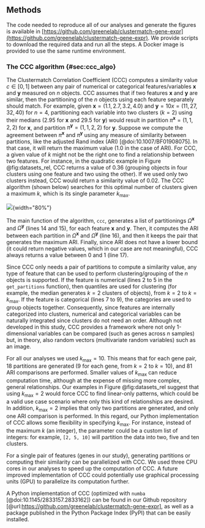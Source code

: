 ## Methods

The code needed to reproduce all of our analyses and generate the figures is available in [https://github.com/greenelab/clustermatch-gene-expr](https://github.com/greenelab/clustermatch-gene-expr).
We provide scripts to download the required data and run all the steps.
A Docker image is provided to use the same runtime environment.



### The CCC algorithm {#sec:ccc_algo}

The Clustermatch Correlation Coefficient (CCC) computes a similarity value $c \in \left[0,1\right]$ between any pair of numerical or categorical features/variables $\mathbf{x}$ and $\mathbf{y}$ measured on $n$ objects.
CCC assumes that if two features $\mathbf{x}$ and $\mathbf{y}$ are similar, then the partitioning of the $n$ objects using each feature separately should match.
For example, given $\mathbf{x}=(1.1, 2.7, 3.2, 4.0)$ and $\mathbf{y}=10x=(11, 27, 32, 40)$ for $n=4$, partitioning each variable into two clusters ($k=2$) using their medians (2.95 for $\mathbf{x}$ and 29.5 for $\mathbf{y}$) would result in partition $\pi^{\mathbf{x}}=(1, 1, 2, 2)$ for $\mathbf{x}$, and partition $\pi^{\mathbf{y}}=(1, 1, 2, 2)$ for $\mathbf{y}$.
Suppose we compute the agreement between $\pi^{\mathbf{x}}$ and $\pi^{\mathbf{y}}$ using any measure of similarity between partitions, like the adjusted Rand index (ARI) [@doi:10.1007/BF01908075].
In that case, it will return the maximum value (1.0 in the case of ARI).
For CCC, a given value of $k$ might not be the right one to find a relationship between two features.
For instance, in the quadratic example in Figure @fig:datasets_rel, CCC returns a value of 0.36 (grouping objects in four clusters using one feature and two using the other).
If we used only two clusters instead, CCC would return a similarity value of 0.02.
The CCC algorithm (shown below) searches for this optimal number of clusters given a maximum $k$, which is its single parameter $k_{\mathrm{max}}$.

![
](images/intro/ccc_algorithm/ccc_algorithm.svg "CCC algorithm"){width="80%"}

The main function of the algorithm, `ccc`, generates a list of partitionings $\Omega^{\mathbf{x}}$ and $\Omega^{\mathbf{y}}$ (lines 14 and 15), for each feature $\mathbf{x}$ and $\mathbf{y}$.
Then, it computes the ARI between each partition in $\Omega^{\mathbf{x}}$ and $\Omega^{\mathbf{y}}$ (line 16), and then it keeps the pair that generates the maximum ARI.
Finally, since ARI does not have a lower bound (it could return negative values, which in our case are not meaningful), CCC always returns a value between 0 and 1 (line 17).


Since CCC only needs a pair of partitions to compute a similarity value, any type of feature that can be used to perform clustering/grouping of the $n$ objects is supported.
If the feature is numerical (lines 2 to 5 in the `get_partitions` function), then quantiles are used for clustering (for example, the median generates $k=2$ clusters of objects), from $k=2$ to $k=k_{\mathrm{max}}$.
If the feature is categorical (lines 7 to 9), the categories are used to group objects together.
Consequently, since features are internally categorized into clusters, numerical and categorical variables can be naturally integrated since clusters do not need an order.
Although not developed in this study, CCC provides a framework where not only 1-dimensional variables can be compared (such as genes across $n$ samples) but, in theory, also random vectors (multivariate random variables) such as an image.


For all our analyses we used $k_{\mathrm{max}}=10$.
This means that for each gene pair, 18 partitions are generated (9 for each gene, from $k=2$ to $k=10$), and 81 ARI comparisons are performed.
Smaller values of $k_{\mathrm{max}}$ can reduce computation time, although at the expense of missing more complex, general relationships.
Our examples in Figure @fig:datasets_rel suggest that using $k_{\mathrm{max}}=2$ would force CCC to find linear-only patterns, which could be a valid use case scenario where only this kind of relationships are desired.
In addition, $k_{\mathrm{max}}=2$ implies that only two partitions are generated, and only one ARI comparison is performed.
In this regard, our Python implementation of CCC allows some flexibility in specifying $k_{\mathrm{max}}$.
For instance, instead of the maximum $k$ (an integer), the parameter could be a custom list of integers: for example, `[2, 5, 10]` will partition the data into two, five and ten clusters.


For a single pair of features (genes in our study), generating partitions or computing their similarity can be parallelized with CCC.
We used three CPU cores in our analyses to speed up the computation of CCC.
A future improved implementation of CCC could potentially use graphical processing units (GPU) to parallelize its computation further.


A Python implementation of CCC (optimized with `numba` [@doi:10.1145/2833157.2833162]) can be found in our Github repository [@url:https://github.com/greenelab/clustermatch-gene-expr], as well as a package published in the Python Package Index (PyPI) that can be easily installed.
